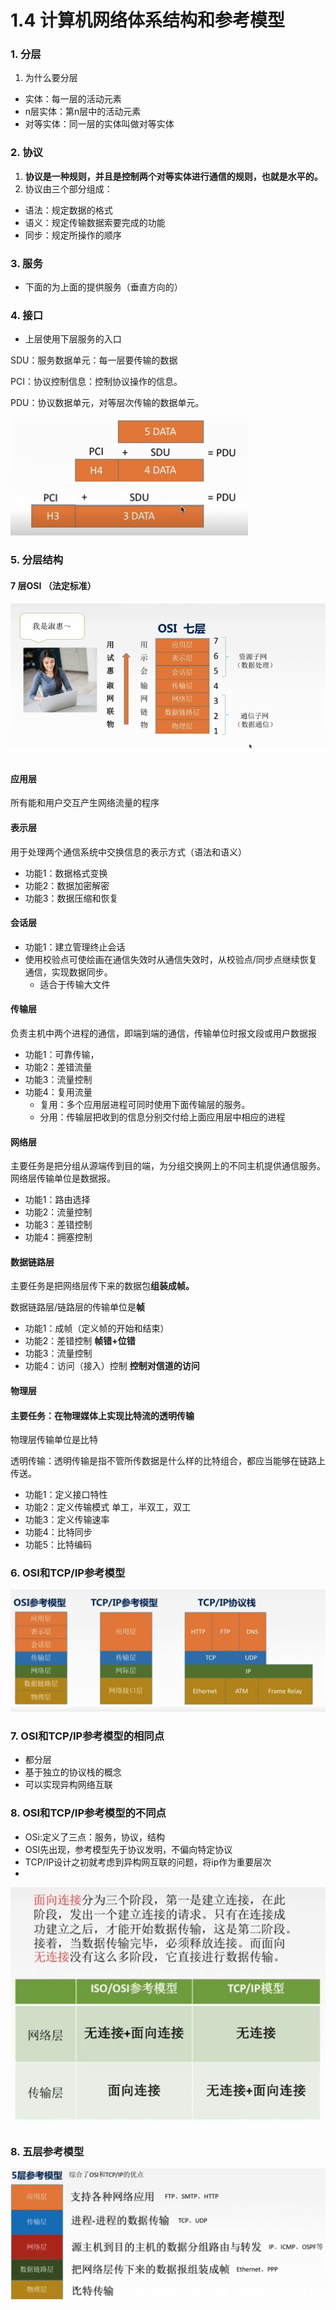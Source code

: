 # 1.4 计算机网络体系结构和参考模型

### 1. 分层

1. 为什么要分层

* 实体：每一层的活动元素 
* n层实体：第n层中的活动元素
* 对等实体：同一层的实体叫做对等实体

### 2. 协议

1.  **协议是一种规则，并且是控制两个对等实体进行通信的规则，也就是水平的。**
2.  协议由三个部分组成：
   * 语法：规定数据的格式
   * 语义：规定传输数据索要完成的功能
   * 同步：规定所操作的顺序

### 3. 服务

* 下面的为上面的提供服务（垂直方向的）

### 4. 接口

* 上层使用下层服务的入口



SDU：服务数据单元：每一层要传输的数据

PCI：协议控制信息：控制协议操作的信息。

PDU：协议数据单元，对等层次传输的数据单元。

![](../../.gitbook/assets/image%20%2860%29.png)

### 5. 分层结构

#### 7 层OSI （法定标准）

![](../../.gitbook/assets/image%20%2816%29.png)

#### 应用层

所有能和用户交互产生网络流量的程序

#### 表示层

用于处理两个通信系统中交换信息的表示方式（语法和语义）

* 功能1：数据格式变换
* 功能2：数据加密解密
* 功能3：数据压缩和恢复

#### 会话层

* 功能1：建立管理终止会话
* 使用校验点可使绘画在通信失效时从通信失效时，从校验点/同步点继续恢复通信，实现数据同步。
  * 适合于传输大文件

#### 传输层

负责主机中两个进程的通信，即端到端的通信，传输单位时报文段或用户数据报

* 功能1：可靠传输，
* 功能2：差错流量
* 功能3：流量控制
* 功能4：复用流量
  * 复用：多个应用层进程可同时使用下面传输层的服务。
  * 分用：传输层把收到的信息分别交付给上面应用层中相应的进程

#### 网络层

主要任务是把分组从源端传到目的端，为分组交换网上的不同主机提供通信服务。网络层传输单位是数据报。

* 功能1：路由选择
* 功能2：流量控制
* 功能3：差错控制
* 功能4：拥塞控制

#### 数据链路层

主要任务是把网络层传下来的数据包**组装成帧。**

数据链路层/链路层的传输单位是**帧**

* 功能1：成帧（定义帧的开始和结束）
* 功能2：差错控制 **帧错+位错**
* 功能3：流量控制
* 功能4：访问（接入）控制 **控制对信道的访问**

#### 物理层

#### 主要任务：在物理媒体上实现比特流的透明传输

物理层传输单位是比特

透明传输：透明传输是指不管所传数据是什么样的比特组合，都应当能够在链路上传送。

* 功能1：定义接口特性
* 功能2：定义传输模式 单工，半双工，双工
* 功能3：定义传输速率
* 功能4：比特同步
* 功能5：比特编码



### 6. OSI和TCP/IP参考模型

![](../../.gitbook/assets/image%20%2863%29.png)

### 

### 7. OSI和TCP/IP参考模型的相同点

* 都分层
* 基于独立的协议栈的概念
* 可以实现异构网络互联



### 8. OSI和TCP/IP参考模型的不同点

* OSi:定义了三点：服务，协议，结构
* OSI先出现，参考模型先于协议发明，不偏向特定协议
* TCP/IP设计之初就考虑到异构网互联的问题，将ip作为重要层次
* 
![](../../.gitbook/assets/image%20%2859%29.png)

### 8. 五层参考模型

![](../../.gitbook/assets/image%20%2837%29.png)

